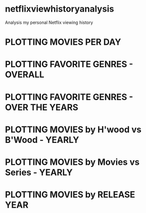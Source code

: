# netflixviewhistoryanalysis
Analysis my personal Netflix viewing history 

#  PLOTTING MOVIES PER DAY 
#  PLOTTING FAVORITE GENRES - OVERALL
#  PLOTTING FAVORITE GENRES - OVER THE YEARS
#  PLOTTING MOVIES by H'wood vs B'Wood - YEARLY
#  PLOTTING MOVIES by Movies vs Series - YEARLY
#  PLOTTING MOVIES by RELEASE YEAR


